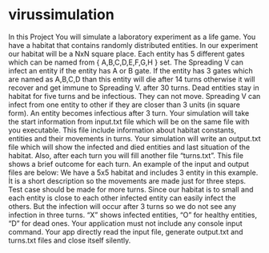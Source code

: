 # virussimulation
In this Project You will simulate a laboratory experiment as a life game. You have a habitat that
contains randomly distributed entities. In our experiment our habitat will be a NxN square place.
Each entity has 5 different gates which can be named from { A,B,C,D,E,F,G,H } set.
The Spreading V can infect an entity if the entity has A or B gate. If the entity has 3 gates which are
named as A,B,C,D than this entity will die after 14 turns otherwise it will recover and get immune to
Spreading V. after 30 turns. Dead entities stay in habitat for five turns and be infectious. They can not
move.
Spreading V can infect from one entity to other if they are closer than 3 units (in square form). An
entity becomes infectious after 3 turn.
Your simulation will take the start information from input.txt file which will be on the same file with
you executable. This file include information about habitat constants, entities and their movements
in turns.
Your simulation will write an output.txt file which will show the infected and died entities and last
situation of the habitat. Also, after each turn you will fill another file “turns.txt”. This file shows a
brief outcome for each turn.
An example of the input and output files are below: We have a 5x5 habitat and includes 3 entity in
this example. İt is a short description so the movements are made just for three steps. Test case
should be made for more turns. Since our habitat is to small and each entity is close to each other
infected entity can easily infect the others. But the infection will occur after 3 turns so we do not see
any infection in three turns. “X” shows infected entities, “O” for healthy entities, “D” for dead ones.
Your application must not include any console input command. Your app directly read the input file,
generate output.txt and turns.txt files and close itself silently. 
